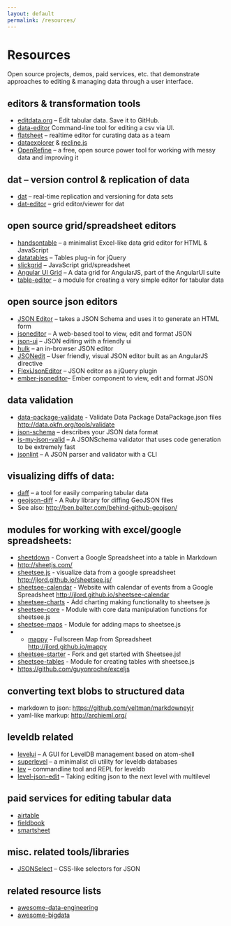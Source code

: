 ```yaml
---
layout: default
permalink: /resources/
---
```


# Resources

Open source projects, demos, paid services, etc. that demonstrate approaches to editing & managing data through a user interface.

## editors & transformation tools
- [editdata.org](http://editdata.org) – Edit tabular data. Save it to GitHub.
- [data-editor](http://github.com/sethvincent/data-editor) Command-line tool for editing a csv via UI.
- [flatsheet](http://github.com/flatsheet/flatsheet) – realtime editor for curating data as a team
- [dataexplorer](https://github.com/okfn/dataexplorer) & [recline.js](http://okfnlabs.org/recline/)
- [OpenRefine](https://github.com/OpenRefine/OpenRefine) – a free, open source power tool for working with messy data and improving it

## dat – version control & replication of data
- [dat](http://github.com/maxogden/dat) – real-time replication and versioning for data sets
- [dat-editor](https://github.com/maxogden/dat-editor) – grid editor/viewer for dat

## open source grid/spreadsheet editors
- [handsontable](https://github.com/handsontable/handsontable) – a minimalist Excel-like data grid editor for HTML & JavaScript
- [datatables](https://github.com/DataTables/DataTables) – Tables plug-in for jQuery
- [slickgrid](https://github.com/mleibman/SlickGrid) – JavaScript grid/spreadsheet
- [Angular UI Grid](http://ui-grid.info/) – A data grid for AngularJS, part of the AngularUI suite
- [table-editor](https://github.com/sethvincent/table-editor) – a module for creating a very simple editor for tabular data

## open source json editors
- [JSON Editor](https://github.com/jdorn/json-editor) – takes a JSON Schema and uses it to generate an HTML form
- [jsoneditor](https://github.com/josdejong/jsoneditor) – A web-based tool to view, edit and format JSON
- [json-ui](https://github.com/Canner/json-ui) – JSON editing with a friendly ui
- [hulk](https://github.com/kevinburke/hulk) – an in-browser JSON editor
- [JSONedit](https://github.com/mb21/JSONedit) – User friendly, visual JSON editor built as an AngularJS directive
- [FlexiJsonEditor](https://github.com/DavidDurman/FlexiJsonEditor) – JSON editor as a jQuery plugin
- [ember-jsoneditor](https://github.com/Glavin001/ember-jsoneditor)– Ember component to view, edit and format JSON

## data validation
- [data-package-validate](https://github.com/okfn/datapackage-validate) - Validate Data Package DataPackage.json files 
http://data.okfn.org/tools/validate
- [json-schema](http://json-schema.org/) – describes your JSON data format
- [is-my-json-valid](https://www.npmjs.com/package/is-my-json-valid) – A JSONSchema validator that uses code generation to be extremely fast
- [jsonlint](https://github.com/zaach/jsonlint) – A JSON parser and validator with a CLI

## visualizing diffs of data:
- [daff](http://paulfitz.github.io/daff/) – a tool for easily comparing tabular data
- [geojson-diff](https://github.com/benbalter/geojson-diff) - A Ruby library for diffing GeoJSON files
 - See also: http://ben.balter.com/behind-github-geojson/

## modules for working with excel/google spreadsheets:
- [sheetdown](https://github.com/jlord/sheetdown) - Convert a Google Spreadsheet into a table in Markdown
- http://sheetjs.com/
- [sheetsee.js](https://github.com/jlord/sheetsee.js) - visualize data from a google spreadsheet 
http://jlord.github.io/sheetsee.js/
 - [sheetsee-calendar](https://github.com/jlord/sheetsee-calendar) - Website with calendar of events from a Google Spreadsheet 
http://jlord.github.io/sheetsee-calendar	
 - [sheetsee-charts](https://github.com/jlord/sheetsee-charts) - Add charting making functionality to sheetsee.js
 - [sheetsee-core](https://github.com/jlord/sheetsee-core) - Module with core data manipulation functions for sheetsee.js
 - [sheetsee-maps](https://github.com/jlord/sheetsee-maps) - Module for adding maps to sheetsee.js
  - - [mappy](https://github.com/jlord/mappy) - Fullscreen Map from Spreadsheet 
http://jlord.github.io/mappy
 - [sheetsee-starter](https://github.com/jlord/sheetsee-starter) - Fork and get started with Sheetsee.js!
 - [sheetsee-tables](https://github.com/jlord/sheetsee-tables) - Module for creating tables with sheetsee.js
- https://github.com/guyonroche/exceljs

## converting text blobs to structured data
- markdown to json: https://github.com/veltman/markdowneyjr
- yaml-like markup: http://archieml.org/

## leveldb related
- [levelui](https://github.com/hij1nx/levelui) – A GUI for LevelDB management based on atom-shell
- [superlevel](https://www.npmjs.com/package/superlevel) – a minimalist cli utility for leveldb databases
- [lev](https://www.npmjs.com/package/lev) – commandline tool and REPL for leveldb
- [level-json-edit](https://github.com/thlorenz/level-json-edit) – Taking editing json to the next level with multilevel

## paid services for editing tabular data
- [airtable](https://airtable.com/)
- [fieldbook](https://fieldbookapp.com/)
- [smartsheet](https://www.smartsheet.com/)

## misc. related tools/libraries
- [JSONSelect](https://github.com/lloyd/JSONSelect) – CSS-like selectors for JSON

## related resource lists
- [awesome-data-engineering](https://github.com/igorbarinov/awesome-data-engineering)
- [awesome-bigdata](https://github.com/onurakpolat/awesome-bigdata)
